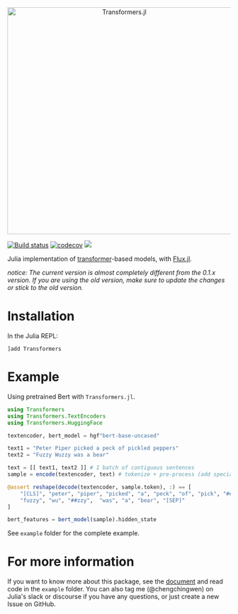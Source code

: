 <div align="center"> <img src="images/transformerslogo.png" alt="Transformers.jl" width="512"></img></div>

[![Build status](https://github.com/chengchingwen/Transformers.jl/actions/workflows/CI.yml/badge.svg?branch=master)](https://github.com/chengchingwen/Transformers.jl/actions/workflows/CI.yml?query=branch%3Amaster)
[![codecov](https://codecov.io/gh/chengchingwen/Transformers.jl/branch/master/graph/badge.svg)](https://codecov.io/gh/chengchingwen/Transformers.jl)
[![](https://img.shields.io/badge/docs-dev-blue.svg)](https://chengchingwen.github.io/Transformers.jl/dev/)

Julia implementation of [transformer](https://arxiv.org/abs/1706.03762)-based models, with [Flux.jl](https://github.com/FluxML/Flux.jl).

*notice: The current version is almost completely different from the 0.1.x version. If you are using the old version, make sure to update the changes or stick to the old version.*

# Installation

In the Julia REPL:

    ]add Transformers


# Example

Using pretrained Bert with `Transformers.jl`.

```julia
using Transformers
using Transformers.TextEncoders
using Transformers.HuggingFace

textencoder, bert_model = hgf"bert-base-uncased"

text1 = "Peter Piper picked a peck of pickled peppers"
text2 = "Fuzzy Wuzzy was a bear"

text = [[ text1, text2 ]] # 1 batch of contiguous sentences
sample = encode(textencoder, text) # tokenize + pre-process (add special tokens + truncate / padding + one-hot encode)

@assert reshape(decode(textencoder, sample.token), :) == [
    "[CLS]", "peter", "piper", "picked", "a", "peck", "of", "pick", "##led", "peppers", "[SEP]",
    "fuzzy", "wu", "##zzy",  "was", "a", "bear", "[SEP]"
]

bert_features = bert_model(sample).hidden_state
```

See `example` folder for the complete example.


# For more information

If you want to know more about this package, see the [document](https://chengchingwen.github.io/Transformers.jl/dev/)
 and read code in the `example` folder. You can also tag me (@chengchingwen) on Julia's slack or discourse if
 you have any questions, or just create a new Issue on GitHub.
